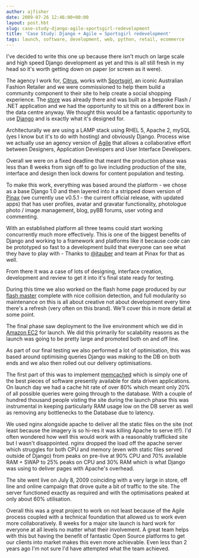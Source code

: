 ```yaml
---
author: ajfisher
date: 2009-07-26 12:46:00+00:00
layout: post.hbt
slug: case-study-django-agile-sportsgirl-redevelopment
title: 'Case Study: Django + Agile = Sportsgirl redevelopment'
tags: launch, software, development, web, python, retail, ecommerce
---
```


I've decided to write this one up because there isn't much on large scale and high speed Django development as yet and this is all still fresh in my head so it's worth getting down on paper (or screen as it were).

The agency I work for, [Citrus](http://www.citrus.com.au/), works with [Sportsgirl](http://www.sportsgirl.com.au/), an iconic Australian Fashion Retailer and we were commissioned to help them build a community component to their site to help create a social shopping experience. The [store](https://shop.sportsgirl.com.au/) was already there and was built as a bespoke Flash / .NET application and we had the opportunity to sit this on a different box in the data centre anyway. We thought this would be a fantastic opportunity to use [Django](http://www.djangoproject.com/) and is exactly what it's designed for.

Architecturally we are using a LAMP stack using RHEL 5, Apache 2, mySQL (yes I know but it's to do with hosting) and obviously Django. Process wise we actually use an agency version of [Agile](http://en.wikipedia.org/wiki/Agile_software_development) that allows a collaborative effort between Designers, Application Developers and User Interface Developers.

Overall we were on a fixed deadline that meant the production phase was less than 8 weeks from sign off to go live including production of the site, interface and design then lock downs for content population and testing.

To make this work, everything was based around the platform - we chose as a base Django 1.0 and then layered into it a stripped down version of [Pinax](http://www.pinaxproject.com/) (we currently use v0.5.1 - the current official release, with updated apps) that has user profiles, avatar and gravatar functionality, photologue photo / image management, blog, pyBB forums, user voting and commenting.

With an established platform all three teams could start working concurrently much more effectively. This is one of the biggest benefits of Django and working to a framework and platforms like it because code can be prototyped so fast to a development build that everyone can see what they have to play with - Thanks to [@jtauber](http://twitter.com/jtauber) and team at Pinax for that as well.

From there it was a case of lots of designing, interface creation, development and review to get it into it's final state ready for testing.

During this time we also worked on the flash home page produced by our [flash master](http://twitter.com/craigk) complete with nice collision detection, and full modularity so maintenance on this is all about creative not about development every time there's a refresh (very often on this brand). We'll cover this in more detail at some point.

The final phase saw deployment to the live environment which we did in [Amazon EC2](http://aws.amazon.com/) for launch. We did this primarily for scalability reasons as the launch was going to be pretty large and promoted both on and off line.

As part of our final testing we also performed a lot of optimisation, this was based around optimising queries Django was making to the DB on both ends and we also then rolled out our delivery optimisations.

The first part of this was to implement [memcached](http://www.danga.com/memcached/) which is simply one of the best pieces of software presently available for data driven applications. On launch day we had a cache hit rate of over 80% which meant only 20% of all possible queries were going through to the database. With a couple of hundred thousand people visting the site during the launch phase this was instrumental in keeping particularly RAM usage low on the DB server as well as removing any bottlenecks to the Database due to latency.

We used nginx alongside apache to deliver all the static files on the site (not least because the imagery is so hi-res it was killing Apache to serve it!!). I'd often wondered how well this would work with a reasonably trafficked site but I wasn't disappointed. nginx dropped the load off the apache server which struggles for both CPU and memory (even with static files served outside of Django) from peaks on pre-live at 90% CPU and 70% available RAM + SWAP to 25% peaks on CPU and 30% RAM which is what Django was using to deliver pages with Apache's overhead.

The site went live on July 8, 2009 coinciding with a very large in store, off line and online campaign that drove quite a bit of traffic to the site. The server functioned exactly as required and with the optimisations peaked at only about 60% utilisation.

Overall this was a great project to work on not least because of the Agile process coupled with a technical foundation that allowed us to work even more collaboratively. 8 weeks for a major site launch is hard work for everyone at all levels no matter what their involvement. A great team helps with this but having the benefit of fantastic Open Source platforms to get our clients into market makes this even more achievable. Even less than 2 years ago I'm not sure I'd have attempted what the team achieved.
